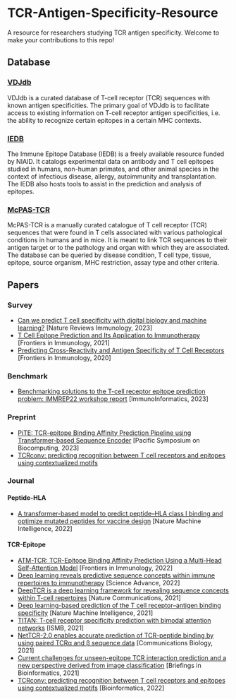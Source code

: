 # TCR-Antigen-Specificity-Resource
A resource for researchers studying TCR antigen specificity. Welcome to make your contributions to this repo!

## Database
### [VDJdb](https://vdjdb.cdr3.net/)
VDJdb is a curated database of T-cell receptor (TCR) sequences with known antigen specificities. The primary goal of VDJdb is to facilitate access to existing information on T-cell receptor antigen specificities, i.e. the ability to recognize certain epitopes in a certain MHC contexts.

### [IEDB](https://www.iedb.org/)
The Immune Epitope Database (IEDB) is a freely available resource funded by NIAID. It catalogs experimental data on antibody and T cell epitopes studied in humans, non-human primates, and other animal species in the context of infectious disease, allergy, autoimmunity and transplantation. The IEDB also hosts tools to assist in the prediction and analysis of epitopes.

### [McPAS-TCR](http://friedmanlab.weizmann.ac.il/McPAS-TCR/)
McPAS-TCR is a manually curated catalogue of T cell receptor (TCR) sequences that were found in T cells associated with various pathological conditions in humans and in mice. It is meant to link TCR sequences to their antigen target or to the pathology and organ with which they are associated.
The database can be queried by disease condition, T cell type, tissue, epitope, source organism, MHC restriction, assay type and other criteria.

## Papers

### Survey
+ [Can we predict T cell specificity with digital biology and machine learning?](https://www.nature.com/articles/s41577-023-00835-3) [Nature Reviews Immunology, 2023]
+ [T Cell Epitope Prediction and Its Application to Immunotherapy](https://www.frontiersin.org/articles/10.3389/fimmu.2021.712488/full) [Frontiers in Immunology, 2021]
+ [Predicting Cross-Reactivity and Antigen Specificity of T Cell Receptors](https://doi.org/10.3389/fimmu.2020.565096) [Frontiers in Immunology, 2020]

### Benchmark
+ [Benchmarking solutions to the T-cell receptor epitope prediction problem: IMMREP22 workshop report](https://doi.org/10.1016/j.immuno.2023.100024) [ImmunoInformatics, 2023]

### Preprint
+ [PiTE: TCR-epitope Binding Affinity Prediction Pipeline using Transformer-based Sequence Encoder](http://psb.stanford.edu/psb-online/proceedings/psb23/zhang_p.pdf) [Pacific Symposium on Biocomputing, 2023]
+ [TCRconv: predicting recognition between T cell receptors and epitopes using contextualized motifs]()

### Journal
#### Peptide-HLA
+ [A transformer-based model to predict peptide–HLA class I binding and optimize mutated peptides for vaccine design](https://doi.org/10.1038/s42256-022-00459-7) [Nature Machine Intelligence, 2022]


#### TCR-Epitope
+ [ATM-TCR: TCR-Epitope Binding Affinity Prediction Using a Multi-Head Self-Attention Model](https://doi.org/10.3389/fimmu.2022.893247) [Frontiers in Immunology, 2022]
+ [Deep learning reveals predictive sequence concepts within immune repertoires to immunotherapy](https://doi.org/10.1126/sciadv.abq5089) [Science Advance, 2022]
+ [DeepTCR is a deep learning framework for revealing sequence concepts within T-cell repertoires](https://doi.org/10.1038/s41467-021-21879-w) [Nature Communications, 2021]
+ [Deep learning-based prediction of the T cell receptor–antigen binding specificity](https://doi.org/10.1038/s42256-021-00383-2) [Nature Machine Intelligence, 2021]
+ [TITAN: T-cell receptor specificity prediction with bimodal attention networks](https://doi.org/10.1093/bioinformatics/btab294) [ISMB, 2021]
+ [NetTCR-2.0 enables accurate prediction of TCR-peptide binding by using paired TCRα and β sequence data](https://www.nature.com/articles/s42003-021-02610-3) [Communications Biology, 2021]
+ [Current challenges for unseen-epitope TCR interaction prediction and a new perspective derived from image classification](https://doi.org/10.1093/bib/bbaa318) [Briefings in Bioinformatics, 2021]
+ [TCRconv: predicting recognition between T cell receptors and epitopes using contextualized motifs](https://doi.org/10.1093/bioinformatics/btac788) [Bioinformatics, 2022]
